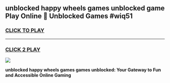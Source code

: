 
## unblocked happy wheels games unblocked game Play Online 👋 Unblocked Games #wiq51
<h3>
<a href="https://premium.freeplayer.one?title=unblocked_happy_wheels_games&ref=21F">CLICK TO PLAY</a></h3>
<hr>

<h3>
<a href="https://premium.freeplayer.one?title=unblocked_happy_wheels_games&ref=21F">CLICK 2 PLAY</a>
  
</h3>

<a href="https://premium.freeplayer.one?title=unblocked_happy_wheels_games&ref=21F/"><img src="https://clearcache.store/games.png"></a>


**unblocked happy wheels games games unblocked: Your Gateway to Fun and Accessible Online Gaming**
